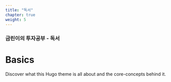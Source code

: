 ```yaml
---
title: "독서"
chapter: true
weight: 5
---
```


### 금린이의 투자공부 - 독서

# Basics

Discover what this Hugo theme is all about and the core-concepts behind it.
